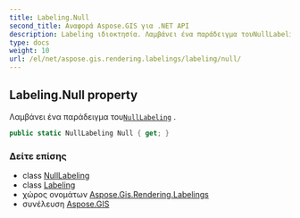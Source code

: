 ```yaml
---
title: Labeling.Null
second_title: Αναφορά Aspose.GIS για .NET API
description: Labeling ιδιοκτησία. Λαμβάνει ένα παράδειγμα τουNullLabeling .
type: docs
weight: 10
url: /el/net/aspose.gis.rendering.labelings/labeling/null/
---
```

## Labeling.Null property

Λαμβάνει ένα παράδειγμα του[`NullLabeling`](../../nulllabeling/) .

```csharp
public static NullLabeling Null { get; }
```

### Δείτε επίσης

* class [NullLabeling](../../nulllabeling/)
* class [Labeling](../)
* χώρος ονομάτων [Aspose.Gis.Rendering.Labelings](../../labeling/)
* συνέλευση [Aspose.GIS](../../../)



